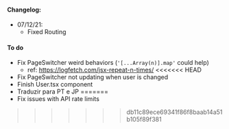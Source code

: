 #### Changelog:
- 07/12/21: 
    - Fixed Routing

#### To do
- Fix PageSwitcher weird behaviors (`'[...Array(n)].map'` could help)
    - ref: https://logfetch.com/jsx-repeat-n-times/
<<<<<<< HEAD
- Fix PageSwitcher not updating when user is changed
- Finish User.tsx component
- Traduzir para PT e JP
=======
- Fix issues with API rate limits
>>>>>>> db11c89ece69341f86f8baab14a51b105f89f381
